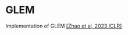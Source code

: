 # GLEM
Implementation of GLEM [[Zhao et al, 2023 ICLR]](https://openreview.net/forum?id=q0nmYciuuZN)
